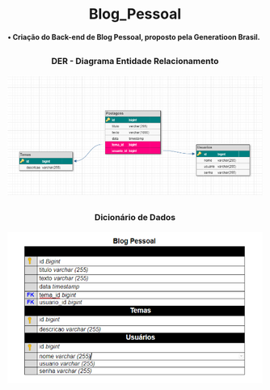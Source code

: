 <div align = "center"><h1>Blog_Pessoal</div>
<div><h4> • Criação do Back-end de Blog Pessoal, proposto pela Generatioon Brasil. </div>
  
  ##
  
<div align = "center">
  <p><h3>DER - Diagrama Entidade Relacionamento
  <br><br>
  <img width="900px" src="https://github.com/maiurysousa/Blog_Pessoal/blob/main/baixados.png"/>
  
  ##
  
  <p><h3>Dicionário de Dados
  <br><br>
  <img width="900px" src="https://github.com/maiurysousa/Blog_Pessoal/blob/main/2021-10-26%20(4).png"/>
  </div>
